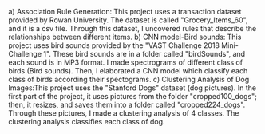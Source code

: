 a) Association Rule Generation: This project uses a transaction dataset provided by Rowan University. The dataset is called "Grocery_Items_60", and it is a csv file. Through this dataset, I uncovered rules that describe the relationships between different items.
b) CNN model-Bird sounds: This project uses bird sounds provided by the "VAST Challenge 2018 Mini-Challenge 1". These bird sounds are in a folder called "birdSounds", and each sound is in MP3 format. I made spectrograms of different class of birds (Bird sounds). Then, I elaborated a CNN model which classify each class
of birds according their spectograms.
c) Clustering Analysis of Dog Images:This project uses the "Stanford Dogs" dataset (dog pictures). In the first part of the project, it uses pictures from the folder "cropped100_dogs"; then, it resizes, and saves them into a folder called "cropped224_dogs". Through these pictures, I made a clustering analysis of 4 classes. The clustering analysis classifies each class of dog.
